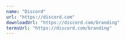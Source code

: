```yaml
---
name: "Discord"
url: "https://discord.com"
downloadUrl: "https://discord.com/branding"
termsUrl: "https://discord.com/branding"
---
```

